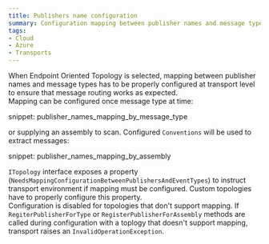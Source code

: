 ```yaml
---
title: Publishers name configuration
summary: Configuration mapping between publisher names and message types for Endpoint Oriented Topology
tags:
- Cloud
- Azure
- Transports
---
```


When Endpoint Oriented Topology is selected, mapping between publisher names and message types has to be properly configured at transport level to ensure that message routing works as expected.  
Mapping can be configured once message type at time:

snippet: publisher_names_mapping_by_message_type

or supplying an assembly to scan. Configured `Conventions` will be used to extract messages:

snippet: publisher_names_mapping_by_assembly

`ITopology` interface exposes a property (`NeedsMappingConfigurationBetweenPublishersAndEventTypes`) to instruct transport environment if mapping must be configured. Custom topologies have to properly configure this property.   
Configuration is disabled for topologies that don't support mapping. If `RegiterPublisherForType` or `RegisterPublisherForAssembly` methods are called during configuration with a toplogy that doesn't support mapping, transport raises an `InvalidOperationException`.   


